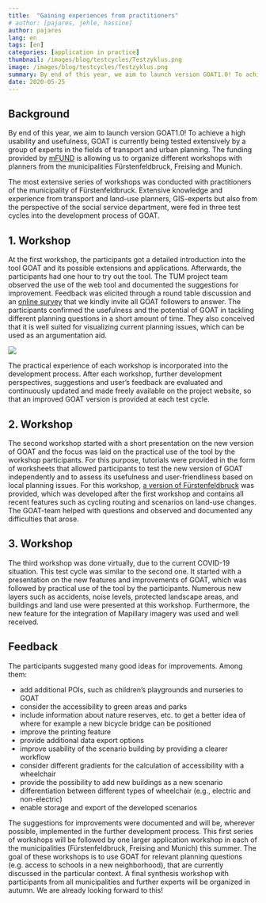 ```yaml
---
title:  "Gaining experiences from practitioners"
# author: [pajares, jehle, hassine]
author: pajares
lang: en
tags: [en]
categories: [application in practice]
thumbnail: /images/blog/testcycles/Testzyklus.png
image: /images/blog/testcycles/Testzyklus.png
summary: By end of this year, we aim to launch version GOAT1.0! To achieve a high usability and usefulness, GOAT is currently being tested extensively by a group of experts in the fields of transport and urban planning.
date: 2020-05-25
---
```

## Background 

By end of this year, we aim to launch version GOAT1.0! To achieve a high usability and usefulness, GOAT is currently being tested extensively by a group of experts in the fields of transport and urban planning. The funding provided by [mFUND](https://www.bmvi.de/DE/Themen/Digitales/mFund/Ueberblick/ueberblick.html) is allowing us to organize different workshops with planners from the municipalities Fürstenfeldbruck, Freising and Munich.

The most extensive series of workshops was conducted with practitioners of the municipality of Fürstenfeldbruck. Extensive knowledge and experience from transport and land-use planners, GIS-experts but also from the perspective of the social service department, were fed in three test cycles into the development process of GOAT.

## 1. Workshop

At the first workshop, the participants got a detailed introduction into the tool GOAT and its possible extensions and applications. Afterwards, the participants had one hour to try out the tool. The TUM project team observed the use of the web tool and documented the suggestions for improvement. Feedback was elicited through a round table discussion and an [online survey](https://www.umfrage.sv.bgu.tum.de/index.php/837925?lang=en) that we kindly invite all GOAT followers to answer. The participants confirmed the usefulness and the potential of GOAT in tackling different planning questions in a short amount of time. They also conceived that it is well suited for visualizing current planning issues, which can be used as an argumentation aid.

![](/images/blog/testcycles/Testzyklus.png)

The practical experience of each workshop is incorporated into the development process. After each workshop, further development perspectives, suggestions and user’s feedback are evaluated and continuously updated and made freely available on the project website, so that an improved GOAT version is provided at each test cycle.

## 2. Workshop

The second workshop started with a short presentation on the new version of GOAT and the focus was laid on the practical use of the tool by the workshop participants. For this purpose, tutorials were provided in the form of worksheets that allowed participants to test the new version of GOAT independently and to assess its usefulness and user-friendliness based on local planning issues. For this workshop, [a version of Fürstenfeldbruck](https://ffb.open-accessibility.org/) was provided, which was developed after the first workshop and contains all recent features such as cycling routing and scenarios on land-use changes. The GOAT-team helped with questions and observed and documented any difficulties that arose.

## 3. Workshop

The third workshop was done virtually, due to the current COVID-19 situation. This test cycle was similar to the second one. It started with a presentation on the new features and improvements of GOAT, which was followed by practical use of the tool by the participants. Numerous new layers such as accidents, noise levels, protected landscape areas, and buildings and land use were presented at this workshop. Furthermore, the new feature for the integration of Mapillary imagery was used and well received.

## Feedback

The participants suggested many good ideas for improvements. Among them:

- add additional POIs, such as children’s playgrounds and nurseries to GOAT
- consider the accessibility to green areas and parks
- include information about nature reserves, etc. to get a better idea of where for example a new bicycle bridge can be positioned
- improve the printing feature
- provide additional data export options
- improve usability of the scenario building by providing a clearer workflow
- consider different gradients for the calculation of accessibility with a wheelchair
- provide the possibility to add new buildings as a new scenario
- differentiation between different types of wheelchair (e.g., electric and non-electric)
- enable storage and export of the developed scenarios

The suggestions for improvements were documented and will be, wherever possible, implemented in the further development process. This first series of workshops will be followed by one larger application workshop in each of the municipalities (Fürstenfeldbruck, Freising and Munich) this summer. The goal of these workshops is to use GOAT for relevant planning questions (e.g. access to schools in a new neighborhood), that are currently discussed in the particular context. A final synthesis workshop with participants from all municipalities and further experts will be organized in autumn. We are already looking forward to this!
